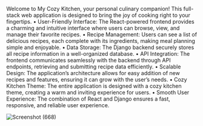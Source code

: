Welcome to My Cozy Kitchen, your personal culinary companion! This full-stack web application is designed to bring the joy of cooking right to your fingertips.	
•	User-Friendly Interface: The React-powered frontend provides a charming and intuitive interface where users can browse, view, and manage their favorite recipes.
•	Recipe Management: Users can see a list of delicious recipes, each complete with its ingredients, making meal planning simple and enjoyable.
•	Data Storage: The Django backend securely stores all recipe information in a well-organized database.
•	API Integration: The frontend communicates seamlessly with the backend through API endpoints, retrieving and submitting recipe data efficiently.
•	Scalable Design: The application’s architecture allows for easy addition of new recipes and features, ensuring it can grow with the user’s needs.
•	Cozy Kitchen Theme: The entire application is designed with a cozy kitchen theme, creating a warm and inviting experience for users.
•	Smooth User Experience: The combination of React and Django ensures a fast, responsive, and reliable user experience.

![Screenshot (668)](https://github.com/user-attachments/assets/b44c044f-ce4f-45ba-ae69-7c3220aa4673)
